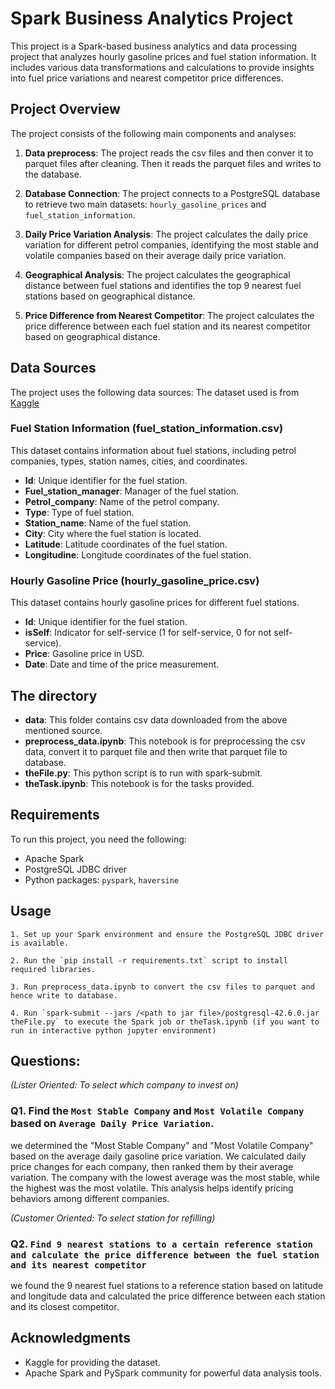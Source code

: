 # Spark Business Analytics Project

This project is a Spark-based business analytics and data processing project that analyzes hourly gasoline prices and fuel station information. It includes various data transformations and calculations to provide insights into fuel price variations and nearest competitor price differences.

## Project Overview

The project consists of the following main components and analyses:
1. **Data preprocess**: The project reads the csv files and then conver it to parquet files after cleaning. Then it reads the parquet files and writes to the database.

2. **Database Connection**: The project connects to a PostgreSQL database to retrieve two main datasets: `hourly_gasoline_prices` and `fuel_station_information`.

3. **Daily Price Variation Analysis**: The project calculates the daily price variation for different petrol companies, identifying the most stable and volatile companies based on their average daily price variation.

4. **Geographical Analysis**: The project calculates the geographical distance between fuel stations and identifies the top 9 nearest fuel stations based on geographical distance.

5. **Price Difference from Nearest Competitor**: The project calculates the price difference between each fuel station and its nearest competitor based on geographical distance.

## Data Sources

The project uses the following data sources:
The dataset used is from [Kaggle](https://www.kaggle.com/datasets/alessandrolobello/gasoline-hourly-price-tracker-from-2022?select=Hourly_Gasoline_Prices.csv)


### Fuel Station Information (fuel_station_information.csv)

This dataset contains information about fuel stations, including petrol companies, types, station names, cities, and coordinates.

- **Id**: Unique identifier for the fuel station.
- **Fuel_station_manager**: Manager of the fuel station.
- **Petrol_company**: Name of the petrol company.
- **Type**: Type of fuel station.
- **Station_name**: Name of the fuel station.
- **City**: City where the fuel station is located.
- **Latitude**: Latitude coordinates of the fuel station.
- **Longitudine**: Longitude coordinates of the fuel station.

### Hourly Gasoline Price (hourly_gasoline_price.csv)

This dataset contains hourly gasoline prices for different fuel stations.

- **Id**: Unique identifier for the fuel station.
- **isSelf**: Indicator for self-service (1 for self-service, 0 for not self-service).
- **Price**: Gasoline price in USD.
- **Date**: Date and time of the price measurement.

## The directory

- **data**: This folder contains csv data downloaded from the above mentioned source.
- **preprocess_data.ipynb**: This notebook is for preprocessing the csv data, convert it to parquet file and then write that parquet file to database.
- **theFile.py**: This python script is to run with spark-submit.
- **theTask.ipynb**: This notebook is for the tasks provided.


## Requirements

To run this project, you need the following:

- Apache Spark
- PostgreSQL JDBC driver
- Python packages: `pyspark`, `haversine`

## Usage

    1. Set up your Spark environment and ensure the PostgreSQL JDBC driver is available.

    2. Run the `pip install -r requirements.txt` script to install required libraries.

    3. Run preprocess_data.ipynb to convert the csv files to parquet and hence write to database.

    4. Run `spark-submit --jars /<path to jar file>/postgresql-42.6.0.jar theFile.py` to execute the Spark job or theTask.ipynb (if you want to run in interactive python jupyter environment)

## Questions:

*(Lister Oriented: To select which company to invest on)*
### Q1. Find the `Most Stable Company` and `Most Volatile Company` based on `Average Daily Price Variation`.

we determined the "Most Stable Company" and "Most Volatile Company" based on the average daily gasoline price variation. We calculated daily price changes for each company, then ranked them by their average variation. The company with the lowest average was the most stable, while the highest was the most volatile. This analysis helps identify pricing behaviors among different companies.

*(Customer Oriented: To select station for refilling)*
### Q2. `Find 9 nearest stations to a certain reference station and calculate the price difference between the fuel station and its nearest competitor`

we found the 9 nearest fuel stations to a reference station based on latitude and longitude data and calculated the price difference between each station and its closest competitor.


## Acknowledgments

- Kaggle for providing the dataset.
- Apache Spark and PySpark community for powerful data analysis tools.
